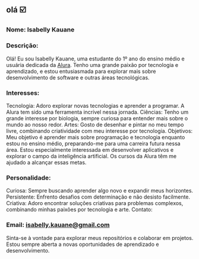 ## olá ☑️

### Nome: Isabelly Kauane

### Descrição:
Olá! Eu sou Isabelly Kauane, uma estudante do 1º ano do ensino médio e usuária dedicada da [Alura](https://www.alura.com.br). Tenho uma grande paixão por tecnologia e aprendizado, e estou entusiasmada para explorar mais sobre desenvolvimento de software e outras áreas tecnológicas.

### Interesses:

Tecnologia: Adoro explorar novas tecnologias e aprender a programar. A Alura tem sido uma ferramenta incrível nessa jornada.
Ciências: Tenho um grande interesse por biologia, sempre curiosa para entender mais sobre o mundo ao nosso redor.
Artes: Gosto de desenhar e pintar no meu tempo livre, combinando criatividade com meu interesse por tecnologia.
Objetivos:
Meu objetivo é aprender mais sobre programação e tecnologia enquanto estou no ensino médio, preparando-me para uma carreira futura nessa área. Estou especialmente interessada em desenvolver aplicativos e explorar o campo da inteligência artificial. Os cursos da Alura têm me ajudado a alcançar essas metas.

### Personalidade:

Curiosa: Sempre buscando aprender algo novo e expandir meus horizontes.
Persistente: Enfrento desafios com determinação e não desisto facilmente.
Criativa: Adoro encontrar soluções criativas para problemas complexos, combinando minhas paixões por tecnologia e arte.
Contato:

### Email: isabelly.kauane@gmail.com
Sinta-se à vontade para explorar meus repositórios e colaborar em projetos. Estou sempre aberta a novas oportunidades de aprendizado e desenvolvimento. 



